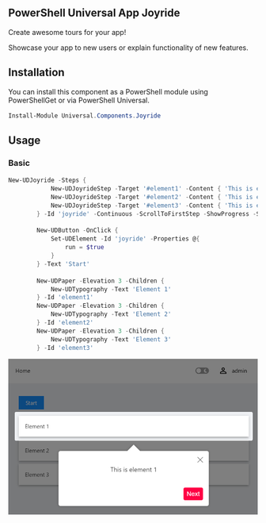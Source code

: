 ## PowerShell Universal App Joyride

Create awesome tours for your app!

Showcase your app to new users or explain functionality of new features.

## Installation

You can install this component as a PowerShell module using PowerShellGet or via PowerShell Universal.

```powershell
Install-Module Universal.Components.Joyride
```

## Usage

### Basic

```powershell
New-UDJoyride -Steps {
            New-UDJoyrideStep -Target '#element1' -Content { 'This is element 1'}
            New-UDJoyrideStep -Target '#element2' -Content { 'This is element 2'}
            New-UDJoyrideStep -Target '#element3' -Content { 'This is element 3'}
        } -Id 'joyride' -Continuous -ScrollToFirstStep -ShowProgress -ShowSkipButton -Run $false

        New-UDButton -OnClick {
            Set-UDElement -Id 'joyride' -Properties @{
                run = $true
            }
        } -Text 'Start'

        New-UDPaper -Elevation 3 -Children {
            New-UDTypography -Text 'Element 1'
        } -Id 'element1'
        New-UDPaper -Elevation 3 -Children {
            New-UDTypography -Text 'Element 2'
        } -Id 'element2'
        New-UDPaper -Elevation 3 -Children {
            New-UDTypography -Text 'Element 3'
        } -Id 'element3'
```

![](./screenshot.png)